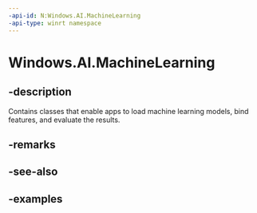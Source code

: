 ```yaml
---
-api-id: N:Windows.AI.MachineLearning
-api-type: winrt namespace
---
```


<!-- Namespace syntax.
namespace Windows.AI.MachineLearning 
-->

# Windows.AI.MachineLearning

## -description
Contains classes that enable apps to load machine learning models, bind features, and evaluate the results.

## -remarks

## -see-also

## -examples

